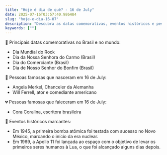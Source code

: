 ```yaml
---
title: "Hoje é dia de quê? - 16 de July"
date: 2025-07-16T03:57:40.986484
slug: "hoje-e-dia-16-07"
description: "Descubra as datas comemorativas, eventos históricos e pessoas famosas que fazem do dia 16 de julho uma data especial."
keywords: [""]
---
```


🎉 Principais datas comemorativas no Brasil e no mundo:

- Dia Mundial do Rock
- Dia da Nossa Senhora do Carmo (Brasil)
- Dia do Comerciante (Brasil)
- Dia de Nosso Senhor do Bonfim (Brasil)

🎂 Pessoas famosas que nasceram em 16 de July:

- Angela Merkel, Chanceler da Alemanha
- Will Ferrell, ator e comediante americano

💔 Pessoas famosas que faleceram em 16 de July:

- Cora Coralina, escritora brasileira

📅 Eventos históricos marcantes:

- Em 1945, a primeira bomba atômica foi testada com sucesso no Novo México, marcando o início da era nuclear.
- Em 1969, a Apollo 11 foi lançada ao espaço com o objetivo de levar os primeiros seres humanos à Lua, o que foi alcançado alguns dias depois.